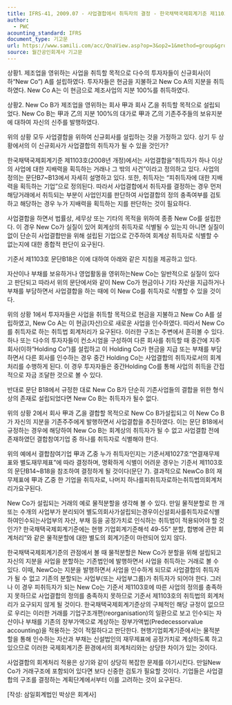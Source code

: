 ```yaml
---
title: IFRS-41, 2009.07 - 사업결합에서 취득자의 결정 - 한국채택국제회계기준 제1103호“사업결합”
author:
  - PWC
acounting_standard: IFRS
document_type: 기고문
url: https://www.samili.com/acc/QnaView.asp?op=3&op2=1&method=group&group=2086-15;1&orgcode=0&searchword=&page=32&code=IFRS%2D41%3A200907
source: 월간공인회계사 기고문
---
```

상황1. 제조업을 영위하는 사업을 취득할 목적으로 다수의 투자자들이 신규회사(이하“New Co”) A를 설립하였다. 투자자들은 현금을 지불하고 New Co A의 지분을 취득하였다. New Co A는 이 현금으로 제조사업의 지분 100%를 취득하였다.

  

상황2. New Co B가 제조업을 영위하는 회사 甲과 회사 乙을 취득할 목적으로 설립되었다. New Co B는 甲과 乙의 지분 100%의 대가로 甲과 乙의 기존주주들의 보유지분에 대하여 자신의 신주를 발행하였다.

  

위의 상황 모두 사업결합을 위하여 신규회사를 설립하는 것을 가정하고 있다. 상기 두 상황에서의 이 신규회사가 사업결합의 취득자가 될 수 있을 것인가?

  

한국채택국제회계기준 제1103호(2008년 개정)에서는 사업결합을“취득자가 하나 이상의 사업에 대한 지배력을 획득하는 거래나 그 밖의 사건”이라고 정의하고 있다. 사업의 정의는 문단B7~B13에서 자세히 설명하고 있다. 또한, 취득자는 “피취득자에 대한 지배력을 획득하는 기업”으로 정의된다. 따라서 사업결합에서 취득자를 결정하는 경우 먼저 해당거래에서 취득되는 부분이 사업인지를 판단하여 사업결합의 정의 충족여부를 검토하고 해당하는 경우 누가 지배력을 획득하는 지를 판단하는 것이 필요하다.

  

사업결합을 하면서 법률상, 세무상 또는 기타의 목적을 위하여 종종 New Co를 설립한다. 이 경우 New Co가 실질이 있어 회계상의 취득자로 식별될 수 있는지 아니면 실질이 없이 단순히 사업결합만을 위해 설립된 기업으로 간주하여 회계상 취득자로 식별할 수 없는지에 대한 종합적 판단이 요구된다.

  

기준서 제1103호 문단B18은 이에 대하여 아래와 같은 지침을 제공하고 있다.

  

자산이나 부채를 보유하거나 영업활동을 영위하는New Co는 일반적으로 실질이 있다고 판단되고 따라서 위의 문단에서와 같이 New Co가 현금이나 기타 자산을 지급하거나 부채를 부담하면서 사업결합을 하는 때에 이 New Co를 취득자로 식별할 수 있을 것이다.

  

위의 상황 1에서 투자자들은 사업을 취득할 목적으로 현금을 지불하고 New Co A를 설립하였고, New Co A는 이 현금(자산)으로 새로운 사업을 인수하였다. 따라서 New Co를 취득자로 하는 취득법 회계처리가 요구된다. 이러한 구조는 주변에서 흔히볼 수 있다. 하나 또는 다수의 투자자들이 컨소시엄을 구성하여 다른 회사를 취득할 때 중간에 지주회사(이하“Holding Co”)를 설립하고 이 Holding Co가 현금을 지급 또는 부채를 부담하면서 다른 회사를 인수하는 경우 중간 Holding Co는 사업결합의 취득자로서의 회계처리를 수행하게 된다. 이 경우 투자자들은 중간Holding Co를 통해 사업의 취득을 간접적으로 자금 조달한 것으로 볼 수 있다.

  

반대로 문단 B18에서 규정한 대로 New Co B가 단순히 기존사업들의 결합을 위한 형식상의 존재로 설립되었다면 New Co B는 취득자가 될수 없다.

  

위의 상황 2에서 회사 甲과 乙을 결합할 목적으로 New Co B가설립되고 이 New Co B가 자신의 지분을 기존주주에게 발행하면서 사업결합을 추진하였다. 이는 문단 B18에서 규정하는 경우에 해당하여 New Co B는 회계상의 취득자가 될 수 없고 사업결합 전에 존재하였던 결합참여기업 중 하나를 취득자로 식별해야 한다.

  

위의 예에서 결합참여기업 甲과 乙중 누가 취득자인지는 기준서제1027호“연결재무제표와 별도재무제표”에 따라 결정하며, 명확하게 식별이 어려운 경우는 기준서 제1103호의 문단B14~B18을 참조하여 결정하게 될 것이다(문단 7). 결과적으로 NewCo B의 재무제표에 甲과 乙중 한 기업을 취득자로, 나머지 하나를피취득자로하는취득법의회계처리가요구된다.

  

New Co가 설립되는 거래의 예로 물적분할을 생각해 볼 수 있다. 만일 물적분할로 한 개 또는 수개의 사업부가 분리되어 별도의회사가설립되는경우이신설회사를취득자로식별하여인수되는사업부의 자산, 부채 등을 공정가치로 인식하는 취득법이 적용되어야 할 것인가? 한국채택국제회계기준에는 현행 기업회계기준해석 49-55“ 분할, 합병에 관한 회계처리”와 같은 물적분할에 대한 별도의 회계기준이 마련되어 있지 않다.

  

한국채택국제회계기준의 관점에서 볼 때 물적분할은 New Co가 분할을 위해 설립되고 자신의 지분을 사업을 분할하는 기존법인에 발행하면서 사업을 취득하는 거래로 볼 수 있다. 이때, NewCo는 지분을 발행하면서 사업을 인수하게 되므로 사업결합의 취득자가 될 수 없고 기존의 분할되는 사업부(또는 사업부그룹)가 취득자가 되어야 한다. 그러나 이 경우 피취득자가 되는 New Co는 기준서 제1103호에 따른 사업의 정의를 충족하지 못하므로 사업결합의 정의를 충족하지 못하므로 기준서 제1103호의 취득법의 회계처리가 요구되지 않게 될 것이다. 한국채택국제회계기준상의 구체적인 해당 규정이 없으므로 우리는 이러한 거래를 기업구조개편(reorganisation)의 일환으로 보고 인수되는 자산이나 부채를 기존의 장부가액으로 계상하는 장부가액법(Predecessorvalue accounting)을 적용하는 것이 적절하다고 판단한다. 현행기업회계기준에서는 물적분할을 통해 인수하는 자산과 부채는 신설법인의 재무제표에 공정가치로 계상하도록 하고 있으므로 이러한 국제회계기준 환경에서의 회계처리와는 상당한 차이가 있는 것이다.

  

사업결합의 회계처리 적용은 상기와 같이 상당히 복잡한 문제를 야기시킨다. 만일New Co가 거래구조에 포함되어 있다면 보다 신중한 검토가 필요할 것이다. 기업들은 사업결합의 구조를 결정하는 계획단계에서부터 이를 고려하는 것이 요구된다.

  

\[작성: 삼일회계법인 박상은 회계사\]